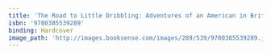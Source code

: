 ```yaml
---
title: 'The Road to Little Dribbling: Adventures of an American in Britain'
isbn: '9780385539289'
binding: Hardcover
image_path: 'http://images.booksense.com/images/289/539/9780385539289.jpg'
---
```


